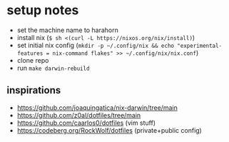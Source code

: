 # setup notes

- set the machine name to harahorn
- install nix (`$ sh <(curl -L https://nixos.org/nix/install)`)
- set initial nix config (`mkdir -p ~/.config/nix && echo "experimental-features = nix-command flakes" >> ~/.config/nix/nix.conf`)
- clone repo
- run `make darwin-rebuild`

## inspirations

- https://github.com/joaquingatica/nix-darwin/tree/main
- https://github.com/z0al/dotfiles/tree/main
- https://github.com/caarlos0/dotfiles (vim stuff)
- https://codeberg.org/RockWolf/dotfiles (private+public config)
